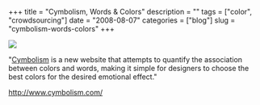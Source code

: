 +++
title = "Cymbolism, Words & Colors"
description = ""
tags = ["color", "crowdsourcing"]
date = "2008-08-07"
categories = ["blog"]
slug = "cymbolism-words-colors"
+++



  <div class="notebook-screenshot"><a href="http://www.cymbolism.com/"><img src="//konigi.com/media/bluga/wt489b69fa1d87b_0.jpg"/></a></div><p>"<a href="http://www.cymbolism.com/">Cymbolism</a> is a new website that attempts to quantify the association between colors and words, making it simple for designers to choose the best colors for the desired emotional effect."</p>
    
  <a href="http://www.cymbolism.com/">http://www.cymbolism.com/</a>
